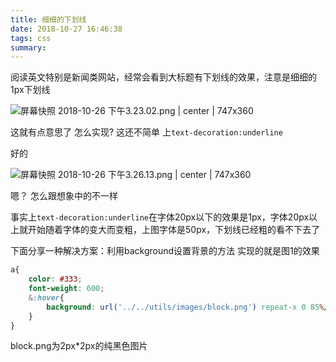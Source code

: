 ```yaml
---
title: 细细的下划线
date: 2018-10-27 16:46:38
tags: css
summary: 
---
```


阅读英文特别是新闻类网站，经常会看到大标题有下划线的效果，注意是细细的1px下划线


![屏幕快照 2018-10-26 下午3.23.02.png | center | 747x360](https://cdn.nlark.com/yuque/0/2018/png/115449/1540538615035-8ba8be16-6934-480c-ae90-19363759cb2c.png "")


这就有点意思了
怎么实现?
这还不简单 上`text-decoration:underline`

好的


![屏幕快照 2018-10-26 下午3.26.13.png | center | 747x360](https://cdn.nlark.com/yuque/0/2018/png/115449/1540538801392-655de8d4-2cba-4acd-ad43-ef1135932adf.png "")


嗯？
怎么跟想象中的不一样

事实上`text-decoration:underline`在字体20px以下的效果是1px，字体20px以上就开始随着字体的变大而变粗，上图字体是50px，下划线已经粗的看不下去了

下面分享一种解决方案：利用background设置背景的方法
实现的就是图1的效果
```css
a{
    color: #333;
    font-weight: 600;
    &:hover{
        background: url('../../utils/images/block.png') repeat-x 0 85%/1px;
    }
}
```
block.png为2px\*2px的纯黑色图片

